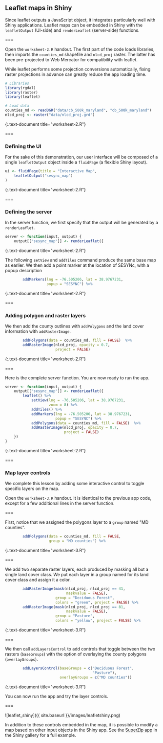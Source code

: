 ---
---

## Leaflet maps in Shiny

Since leaflet outputs a JavaScript object, it integrates particularly well with Shiny applications. Leaflet maps can be embedded in Shiny with the `leafletOutput` (UI-side) and `renderLeaflet` (server-side) functions.

===

Open the `worksheet-2.R` handout. The first part of the code loads libraries, then imports the `counties_md` shapefile and `nlcd_proj` raster. The latter has been pre-projected to Web Mercator for compatibility with leaflet. 

While leaflet performs some projection conversions automatically, fixing raster projections in advance can greatly reduce the app loading time.


~~~r
# Libraries
library(rgdal)
library(raster)
library(leaflet)

# Load data
counties_md <- readOGR("data/cb_500k_maryland", "cb_500k_maryland")
nlcd_proj <- raster("data/nlcd_proj.grd")
~~~
{:.text-document title="worksheet-2.R"}

===

### Defining the UI

For the sake of this demonstration, our user interface will be composed of a single `leafletOutput` object inside a `fluidPage` (a flexible Shiny layout).


~~~r
ui <- fluidPage(title = "Interactive Map",
    leafletOutput("sesync_map")
)
~~~
{:.text-document title="worksheet-2.R"}

===

### Defining the server

In the server function, we first specify that the output will be generated by a `renderLeaflet`.


~~~r
server <- function(input, output) {
    output[["sesync_map"]] <- renderLeaflet({
~~~
{:.text-document title="worksheet-2.R"}

The following `setView` and `addTiles` command produce the same base map as earlier. We then add a point marker at the location of SESYNc, with a popup description


~~~r
        addMarkers(lng = -76.505206, lat = 38.9767231, 
                   popup = "SESYNC") %>%
~~~
{:.text-document title="worksheet-2.R"}

===

### Adding polygon and raster layers

We then add the county outlines with `addPolygons` and the land cover information with `addRasterImage`.


~~~r
        addPolygons(data = counties_md, fill = FALSE)  %>%
        addRasterImage(nlcd_proj, opacity = 0.7, 
                       project = FALSE)
~~~
{:.text-document title="worksheet-2.R"}

===

Here is the complete server function. You are now ready to run the app. 


~~~r
server <- function(input, output) {
    output[["sesync_map"]] <- renderLeaflet({
        leaflet() %>% 
            setView(lng = -76.505206, lat = 38.9767231, 
                    zoom = 8) %>%
            addTiles() %>%
            addMarkers(lng = -76.505206, lat = 38.9767231, 
                       popup = "SESYNC") %>%
            addPolygons(data = counties_md, fill = FALSE)  %>%
            addRasterImage(nlcd_proj, opacity = 0.7, 
                           project = FALSE)
    })    
}
~~~
{:.text-document title="worksheet-2.R"}

===

### Map layer controls

We complete this lesson by adding some interactive control to toggle specific layers on the map. 

Open the `worksheet-3.R` handout. It is identical to the previous app code, except for a few additional lines in the server function.

===

First, notice that we assigned the polygons layer to a `group` named "MD counties".


~~~r
        addPolygons(data = counties_md, fill = FALSE, 
                    group = "MD counties") %>%
~~~
{:.text-document title="worksheet-3.R"}

===

We add two separate raster layers, each produced by masking all but a single land cover class. We put each layer in a group named for its land cover class and assign it a color.


~~~r
        addRasterImage(mask(nlcd_proj, nlcd_proj == 41, 
                            maskvalue = FALSE),
                       group = "Deciduous Forest", 
                       colors = "green", project = FALSE) %>%
        addRasterImage(mask(nlcd_proj, nlcd_proj == 81, 
                            maskvalue = FALSE),
                       group = "Pasture", 
                       colors = "yellow", project = FALSE) %>%
~~~
{:.text-document title="worksheet-3.R"}

===

We then call `addLayersControl` to add controls that toggle between the two rasters (`baseGroups`) with the option of overlaying the county polygons (`overlayGroups`).


~~~r
        addLayersControl(baseGroups = c("Deciduous Forest", 
                                        "Pasture"),
                         overlayGroups = c("MD counties"))
~~~
{:.text-document title="worksheet-3.R"}

You can now run the app and try the layer controls.

===

![leaflet_shiny]({{ site.baseurl }}/images/leafletshiny.png)

In addition to these controls embedded in the map, it is possible to modify a map based on other input objects in the Shiny app. See the [SuperZip app](http://shiny.rstudio.com/gallery/superzip-example.html) in the Shiny gallery for a full example.
